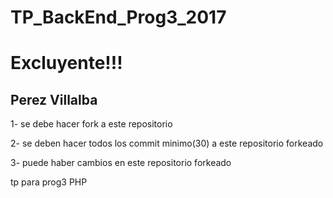 # TP_BackEnd_Prog3_2017

<h1>Excluyente!!!</h1>
<h2>Perez Villalba</h2>
<p> 1- se debe hacer fork a este repositorio</p>
<p> 2- se deben hacer todos los commit minimo(30) a este repositorio forkeado</p>
<p> 3- puede haber cambios en este repositorio forkeado</p>
tp para prog3 PHP
